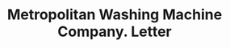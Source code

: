 ---
doi: 10.7916/D8JM3NP5
date_other: '1870'
date_other_textual: 1870-1879
form: correspondence
genre:
- Letters (correspondence)
name:
- Metropolitan Washing Machine Company
object_in_context_url: https://biggert.cul.columbia.edu/items/view/ave_biggert_00085
subject_hierarchical_geographic:
- Middlefield, Connecticut, United States
subject_name:
- Metropolitan Washing Machine Company
title: Metropolitan Washing Machine Company. Letter
sort_title: Metropolitan Washing Machine Company. Letter
call_number: ave_biggert_00085
coordinates:
- 41.5175,-72.71222222222222
pid: ave_biggert_00085
identifiers: ave_biggert_00085
permalink: /biggert/ave_biggert_00085/
layout: iiif-image-page
---